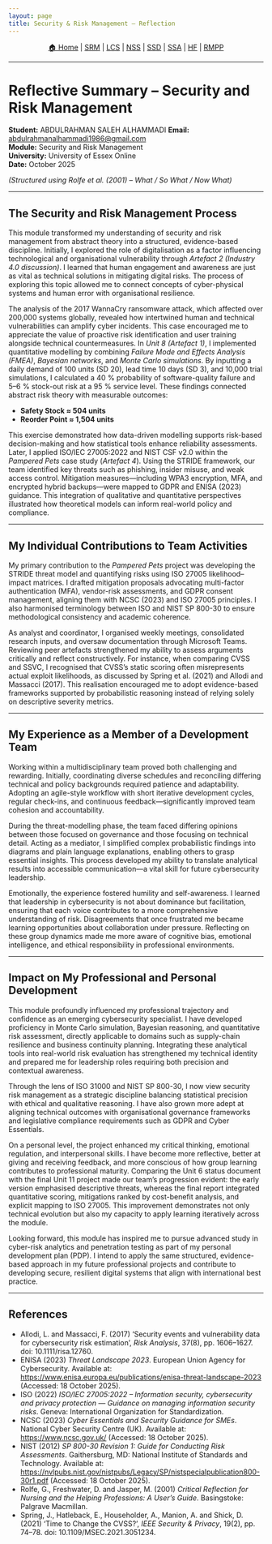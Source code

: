```yaml
---
layout: page
title: Security & Risk Management — Reflection
---
```





<p align="center">
  <a href="https://github.com/zexmartens/cybersecurity-portfolio-A.S/blob/main/modules/Security-and-Risk-Management/overview.md">🏠 Home</a> |
  <a href="../Security-and-Risk-Management/overview.md">SRM</a> |
  <a href="../Launching-into-Cyber-Security/overview.md">LCS</a> |
  <a href="../Network-Security/overview.md">NSS</a> |
  <a href="../Secure-Software-Development/overview.md">SSD</a> |
  <a href="../Secure-System-Architecture/overview.md">SSA</a> |
  <a href="../The-Human-Factor/overview.md">HF</a> |
  <a href="../Research-Methods-and-Professional-Practice/overview.md">RMPP</a>
</p>
<hr>

# Reflective Summary – Security and Risk Management  
**Student:** ABDULRAHMAN SALEH ALHAMMADI
**Email:** abdulrahmanalhammadi1986@gmail.com  
**Module:** Security and Risk Management  
**University:** University of Essex Online  
**Date:** October 2025  

*(Structured using Rolfe et al. (2001) – What / So What / Now What)*  

---

## The Security and Risk Management Process  
This module transformed my understanding of security and risk management from abstract theory into a structured, evidence-based discipline. Initially, I explored the role of digitalisation as a factor influencing technological and organisational vulnerability through *Artefact 2 (Industry 4.0 discussion)*. I learned that human engagement and awareness are just as vital as technical solutions in mitigating digital risks. The process of exploring this topic allowed me to connect concepts of cyber-physical systems and human error with organisational resilience.  



The analysis of the 2017 WannaCry ransomware attack, which affected over 200,000 systems globally, revealed how intertwined human and technical vulnerabilities can amplify cyber incidents. This case encouraged me to appreciate the value of proactive risk identification and user training alongside technical countermeasures. In *Unit 8 (Artefact 1)*, I implemented quantitative modelling by combining *Failure Mode and Effects Analysis (FMEA)*, *Bayesian networks*, and *Monte Carlo simulations*. By inputting a daily demand of 100 units (SD 20), lead time 10 days (SD 3), and 10,000 trial simulations, I calculated a 40 % probability of software-quality failure and 5–6 % stock-out risk at a 95 % service level. These findings connected abstract risk theory with measurable outcomes:  
- **Safety Stock ≈ 504 units**  
- **Reorder Point ≈ 1,504 units**  



This exercise demonstrated how data-driven modelling supports risk-based decision-making and how statistical tools enhance reliability assessments.  
Later, I applied ISO/IEC 27005:2022 and NIST CSF v2.0 within the *Pampered Pets* case study (*Artefact 4*). Using the STRIDE framework, our team identified key threats such as phishing, insider misuse, and weak access control. Mitigation measures—including WPA3 encryption, MFA, and encrypted hybrid backups—were mapped to GDPR and ENISA (2023) guidance. This integration of qualitative and quantitative perspectives illustrated how theoretical models can inform real-world policy and compliance.  


---

## My Individual Contributions to Team Activities  
My primary contribution to the *Pampered Pets* project was developing the STRIDE threat model and quantifying risks using ISO 27005 likelihood–impact matrices. I drafted mitigation proposals advocating multi-factor authentication (MFA), vendor-risk assessments, and GDPR consent management, aligning them with NCSC (2023) and ISO 27005 principles. I also harmonised terminology between ISO and NIST SP 800-30 to ensure methodological consistency and academic coherence.  

As analyst and coordinator, I organised weekly meetings, consolidated research inputs, and oversaw documentation through Microsoft Teams. Reviewing peer artefacts strengthened my ability to assess arguments critically and reflect constructively. For instance, when comparing CVSS and SSVC, I recognised that CVSS’s static scoring often misrepresents actual exploit likelihoods, as discussed by Spring et al. (2021) and Allodi and Massacci (2017). This realisation encouraged me to adopt evidence-based frameworks supported by probabilistic reasoning instead of relying solely on descriptive severity metrics.  


---

## My Experience as a Member of a Development Team  
Working within a multidisciplinary team proved both challenging and rewarding. Initially, coordinating diverse schedules and reconciling differing technical and policy backgrounds required patience and adaptability. Adopting an agile-style workflow with short iterative development cycles, regular check-ins, and continuous feedback—significantly improved team cohesion and accountability.  

During the threat-modelling phase, the team faced differing opinions between those focused on governance and those focusing on technical detail. Acting as a mediator, I simplified complex probabilistic findings into diagrams and plain language explanations, enabling others to grasp essential insights. This process developed my ability to translate analytical results into accessible communication—a vital skill for future cybersecurity leadership.  

Emotionally, the experience fostered humility and self-awareness. I learned that leadership in cybersecurity is not about dominance but facilitation, ensuring that each voice contributes to a more comprehensive understanding of risk. Disagreements that once frustrated me became learning opportunities about collaboration under pressure. Reflecting on these group dynamics made me more aware of cognitive bias, emotional intelligence, and ethical responsibility in professional environments.  



---

## Impact on My Professional and Personal Development  
This module profoundly influenced my professional trajectory and confidence as an emerging cybersecurity specialist. I have developed proficiency in Monte Carlo simulation, Bayesian reasoning, and quantitative risk assessment, directly applicable to domains such as supply-chain resilience and business continuity planning. Integrating these analytical tools into real-world risk evaluation has strengthened my technical identity and prepared me for leadership roles requiring both precision and contextual awareness.  

Through the lens of ISO 31000 and NIST SP 800-30, I now view security risk management as a strategic discipline balancing statistical precision with ethical and qualitative reasoning. I have also grown more adept at aligning technical outcomes with organisational governance frameworks and legislative compliance requirements such as GDPR and Cyber Essentials.  

On a personal level, the project enhanced my critical thinking, emotional regulation, and interpersonal skills. I have become more reflective, better at giving and receiving feedback, and more conscious of how group learning contributes to professional maturity. Comparing the Unit 6 status document with the final Unit 11 project made our team’s progression evident: the early version emphasised descriptive threats, whereas the final report integrated quantitative scoring, mitigations ranked by cost-benefit analysis, and explicit mapping to ISO 27005. This improvement demonstrates not only technical evolution but also my capacity to apply learning iteratively across the module.  

Looking forward, this module has inspired me to pursue advanced study in cyber-risk analytics and penetration testing as part of my personal development plan (PDP). I intend to apply the same structured, evidence-based approach in my future professional projects and contribute to developing secure, resilient digital systems that align with international best practice.

---

## References  
- Allodi, L. and Massacci, F. (2017) ‘Security events and vulnerability data for cybersecurity risk estimation’, *Risk Analysis*, 37(8), pp. 1606–1627. doi: 10.1111/risa.12760.  
- ENISA (2023) *Threat Landscape 2023*. European Union Agency for Cybersecurity. Available at: <https://www.enisa.europa.eu/publications/enisa-threat-landscape-2023> (Accessed: 18 October 2025).  
- ISO (2022) *ISO/IEC 27005:2022 – Information security, cybersecurity and privacy protection — Guidance on managing information security risks*. Geneva: International Organization for Standardization.  
- NCSC (2023) *Cyber Essentials and Security Guidance for SMEs*. National Cyber Security Centre (UK). Available at: <https://www.ncsc.gov.uk/> (Accessed: 18 October 2025).  
- NIST (2012) *SP 800-30 Revision 1: Guide for Conducting Risk Assessments*. Gaithersburg, MD: National Institute of Standards and Technology. Available at: <https://nvlpubs.nist.gov/nistpubs/Legacy/SP/nistspecialpublication800-30r1.pdf> (Accessed: 18 October 2025).  
- Rolfe, G., Freshwater, D. and Jasper, M. (2001) *Critical Reflection for Nursing and the Helping Professions: A User’s Guide*. Basingstoke: Palgrave Macmillan.  
- Spring, J., Hatleback, E., Householder, A., Manion, A. and Shick, D. (2021) ‘Time to Change the CVSS?’, *IEEE Security & Privacy*, 19(2), pp. 74–78. doi: 10.1109/MSEC.2021.3051234.  


